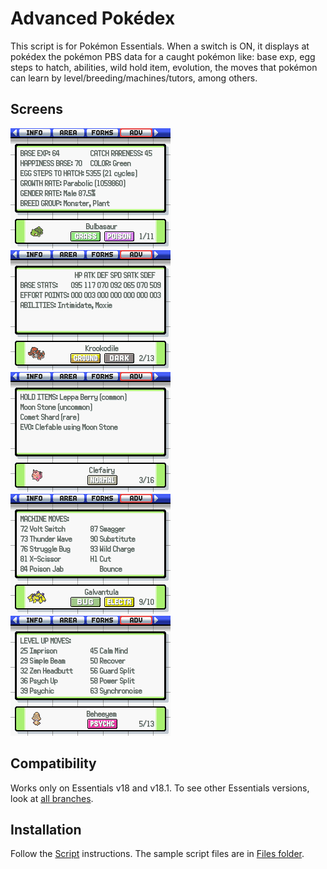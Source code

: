 # Advanced Pokédex
This script is for Pokémon Essentials. When a switch is ON, it displays at pokédex the pokémon PBS data for a caught pokémon like: base exp, egg steps to hatch, abilities, wild hold item, evolution, the moves that pokémon can learn by level/breeding/machines/tutors, among others.

## Screens
![](Screens/screen.png)
![](Screens/screen2.png)
![](Screens/screen3.png)
![](Screens/screen4.png)
![](Screens/screen5.png)

## Compatibility
Works only on Essentials v18 and v18.1. To see other Essentials versions, look at [all branches](../../branches/all).

## Installation
Follow the [Script](/Script.rb) instructions. The sample script files are in [Files folder](/Files).